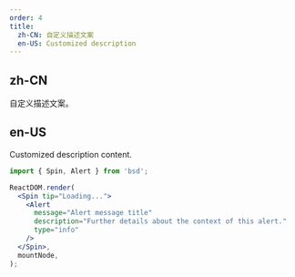 ```yaml
---
order: 4
title:
  zh-CN: 自定义描述文案
  en-US: Customized description
---
```


## zh-CN

自定义描述文案。

## en-US

Customized description content.

```jsx
import { Spin, Alert } from 'bsd';

ReactDOM.render(
  <Spin tip="Loading...">
    <Alert
      message="Alert message title"
      description="Further details about the context of this alert."
      type="info"
    />
  </Spin>,
  mountNode,
);
```
